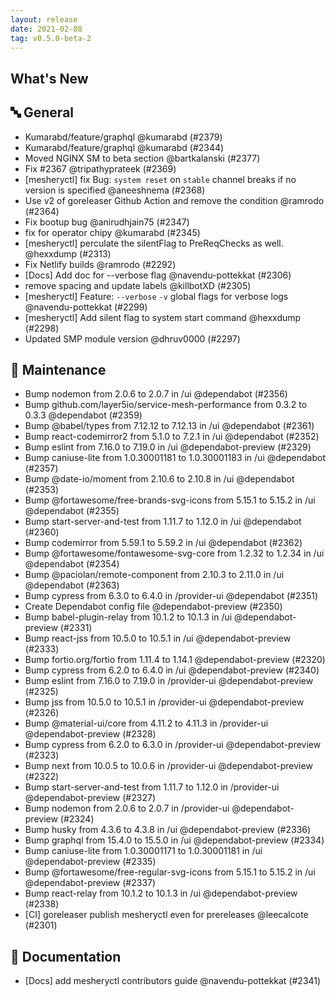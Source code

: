 ```yaml
---
layout: release
date: 2021-02-08
tag: v0.5.0-beta-2
---
```


## What's New

## 🔤 General
- Kumarabd/feature/graphql @kumarabd (#2379)
- Kumarabd/feature/graphql @kumarabd (#2344)
- Moved NGINX SM to beta section @bartkalanski (#2377)
- Fix #2367 @tripathyprateek (#2369)
- [mesheryctl] fix Bug: `system reset` on `stable` channel breaks if no version is specified @aneeshnema (#2368)
- Use v2 of goreleaser Github Action and remove the condition @ramrodo (#2364)
- Fix bootup bug @anirudhjain75 (#2347)
- fix for operator chipy @kumarabd (#2345)
- [mesheryctl] perculate the silentFlag to PreReqChecks as well. @hexxdump (#2313)
- Fix Netlify builds @ramrodo (#2292)
- [Docs] Add doc for --verbose flag @navendu-pottekkat (#2306)
- remove spacing and update labels @killbotXD (#2305)
- [mesheryctl] Feature: `--verbose` `-v` global flags for verbose logs @navendu-pottekkat (#2299)
- [mesheryctl] Add silent flag to system start command @hexxdump (#2298)
- Updated SMP module version @dhruv0000 (#2297)

## 🧰 Maintenance

- Bump nodemon from 2.0.6 to 2.0.7 in /ui @dependabot (#2356)
- Bump github.com/layer5io/service-mesh-performance from 0.3.2 to 0.3.3 @dependabot (#2359)
- Bump @babel/types from 7.12.12 to 7.12.13 in /ui @dependabot (#2361)
- Bump react-codemirror2 from 5.1.0 to 7.2.1 in /ui @dependabot (#2352)
- Bump eslint from 7.16.0 to 7.19.0 in /ui @dependabot-preview (#2329)
- Bump caniuse-lite from 1.0.30001181 to 1.0.30001183 in /ui @dependabot (#2357)
- Bump @date-io/moment from 2.10.6 to 2.10.8 in /ui @dependabot (#2353)
- Bump @fortawesome/free-brands-svg-icons from 5.15.1 to 5.15.2 in /ui @dependabot (#2355)
- Bump start-server-and-test from 1.11.7 to 1.12.0 in /ui @dependabot (#2360)
- Bump codemirror from 5.59.1 to 5.59.2 in /ui @dependabot (#2362)
- Bump @fortawesome/fontawesome-svg-core from 1.2.32 to 1.2.34 in /ui @dependabot (#2354)
- Bump @paciolan/remote-component from 2.10.3 to 2.11.0 in /ui @dependabot (#2363)
- Bump cypress from 6.3.0 to 6.4.0 in /provider-ui @dependabot (#2351)
- Create Dependabot config file @dependabot-preview (#2350)
- Bump babel-plugin-relay from 10.1.2 to 10.1.3 in /ui @dependabot-preview (#2331)
- Bump react-jss from 10.5.0 to 10.5.1 in /ui @dependabot-preview (#2333)
- Bump fortio.org/fortio from 1.11.4 to 1.14.1 @dependabot-preview (#2320)
- Bump cypress from 6.2.0 to 6.4.0 in /ui @dependabot-preview (#2340)
- Bump eslint from 7.16.0 to 7.19.0 in /provider-ui @dependabot-preview (#2325)
- Bump jss from 10.5.0 to 10.5.1 in /provider-ui @dependabot-preview (#2326)
- Bump @material-ui/core from 4.11.2 to 4.11.3 in /provider-ui @dependabot-preview (#2328)
- Bump cypress from 6.2.0 to 6.3.0 in /provider-ui @dependabot-preview (#2323)
- Bump next from 10.0.5 to 10.0.6 in /provider-ui @dependabot-preview (#2322)
- Bump start-server-and-test from 1.11.7 to 1.12.0 in /provider-ui @dependabot-preview (#2327)
- Bump nodemon from 2.0.6 to 2.0.7 in /provider-ui @dependabot-preview (#2324)
- Bump husky from 4.3.6 to 4.3.8 in /ui @dependabot-preview (#2336)
- Bump graphql from 15.4.0 to 15.5.0 in /ui @dependabot-preview (#2334)
- Bump caniuse-lite from 1.0.30001171 to 1.0.30001181 in /ui @dependabot-preview (#2335)
- Bump @fortawesome/free-regular-svg-icons from 5.15.1 to 5.15.2 in /ui @dependabot-preview (#2337)
- Bump react-relay from 10.1.2 to 10.1.3 in /ui @dependabot-preview (#2338)
- [CI] goreleaser publish mesheryctl even for prereleases @leecalcote (#2301)

## 📖 Documentation

- [Docs] add mesheryctl contributors guide @navendu-pottekkat (#2341)
